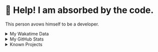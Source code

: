 # 🥺 Help! I am absorbed by the code. 

This person avows himself to be a developer.

<details>

<summary>My Wakatime Data</summary>

<!--START_SECTION:waka-->
![Lines of code](https://img.shields.io/badge/From%20Hello%20World%20I%27ve%20Written-8.8%20million%20lines%20of%20code-blue)

**🐱 My GitHub Data** 

> 📦 760.6 kB Used in GitHub's Storage 
 > 
> 🏆 174 Contributions in the Year 2024
 > 
> 🚫 Not Opted to Hire
 > 
> 📜 86 Public Repositories 
 > 
> 🔑 26 Private Repositories 
 > 
**I'm an Early 🐤** 

```text
🌞 Morning                2086 commits        ██████░░░░░░░░░░░░░░░░░░░   24.19 % 
🌆 Daytime                3648 commits        ███████████░░░░░░░░░░░░░░   42.30 % 
🌃 Evening                2817 commits        ████████░░░░░░░░░░░░░░░░░   32.66 % 
🌙 Night                  74 commits          ░░░░░░░░░░░░░░░░░░░░░░░░░   00.86 % 
```
📅 **I'm Most Productive on Wednesday** 

```text
Monday                   1049 commits        ███░░░░░░░░░░░░░░░░░░░░░░   12.16 % 
Tuesday                  1492 commits        ████░░░░░░░░░░░░░░░░░░░░░   17.30 % 
Wednesday                1511 commits        ████░░░░░░░░░░░░░░░░░░░░░   17.52 % 
Thursday                 1226 commits        ████░░░░░░░░░░░░░░░░░░░░░   14.21 % 
Friday                   1284 commits        ████░░░░░░░░░░░░░░░░░░░░░   14.89 % 
Saturday                 1105 commits        ███░░░░░░░░░░░░░░░░░░░░░░   12.81 % 
Sunday                   958 commits         ███░░░░░░░░░░░░░░░░░░░░░░   11.11 % 
```


**I Mostly Code in Go** 

```text
Python                   22 repos            ██████░░░░░░░░░░░░░░░░░░░   22.22 % 
TeX                      6 repos             ██░░░░░░░░░░░░░░░░░░░░░░░   06.06 % 
Swift                    3 repos             █░░░░░░░░░░░░░░░░░░░░░░░░   03.03 % 
Shell                    2 repos             █░░░░░░░░░░░░░░░░░░░░░░░░   02.02 % 
Rust                     2 repos             █░░░░░░░░░░░░░░░░░░░░░░░░   02.02 % 
```




 Last Updated on 22/01/2024 01:21:29 UTC
<!--END_SECTION:waka-->

</details>

<details>
 
 <summary>My GitHub Stats</summary>

[![CDFMLR's github stats](https://github-readme-stats.vercel.app/api?username=cdfmlr&count_private=true&show_icons=true)](https://github.com/anuraghazra/github-readme-stats)
 
</details>

<details>

<summary>Known Projects</summary>

[![Star History Chart](https://api.star-history.com/svg?repos=cdfmlr/pyflowchart,cdfmlr/muvtuber,cdfmlr/crud,cdfmlr/murecom-verse-1,cdfmlr/murecom-intro&type=Date)](https://star-history.com/#cdfmlr/pyflowchart&cdfmlr/muvtuber&cdfmlr/crud&cdfmlr/murecom-verse-1&cdfmlr/murecom-intro&Date)

 </details>
